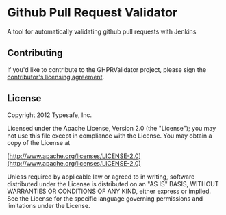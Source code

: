 Github Pull Request Validator
==============

A tool for automatically validating github pull requests with Jenkins





Contributing
------------
If you'd like to contribute to the GHPRValidator project, please sign the [contributor's licensing agreement](http://www.typesafe.com/contribute/cla).

License
-------
Copyright 2012 Typesafe, Inc.

Licensed under the Apache License, Version 2.0 (the "License");
you may not use this file except in compliance with the License.
You may obtain a copy of the License at

   [http://www.apache.org/licenses/LICENSE-2.0](http://www.apache.org/licenses/LICENSE-2.0)

Unless required by applicable law or agreed to in writing, software
distributed under the License is distributed on an "AS IS" BASIS,
WITHOUT WARRANTIES OR CONDITIONS OF ANY KIND, either express or implied.
See the License for the specific language governing permissions and
limitations under the License.
